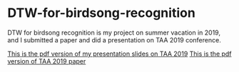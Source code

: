 # DTW-for-birdsong-recognition
DTW for birdsong recognition is my project on summer vacation in 2019, and I submitted a paper and did a presentation on TAA 2019 conference.

[This is the pdf version of my presentation slides on TAA 2019]()
[This is the pdf version of TAA 2019 paper](https://github.com/jennyjennie/DTW-for-birdsong-recognition/blob/master/TAA2019%20full%20paper.pdf)
